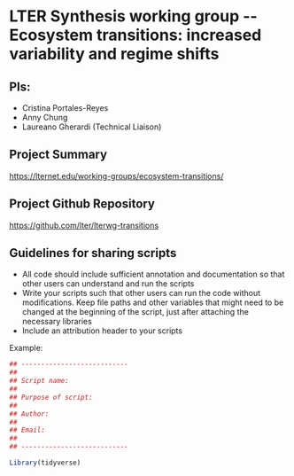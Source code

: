 # LTER Synthesis working group -- Ecosystem transitions: increased variability and regime shifts


## PIs: 

- Cristina Portales-Reyes
- Anny Chung
- Laureano Gherardi (Technical Liaison)

## Project Summary

https://lternet.edu/working-groups/ecosystem-transitions/


## Project Github Repository

https://github.com/lter/lterwg-transitions


## Guidelines for sharing scripts

- All code should include sufficient annotation and documentation so that other users can understand and run the scripts 
- Write your scripts such that other users can run the code without modifications. Keep file paths and other variables that might need to be changed at the beginning of the script, just after attaching the necessary libraries
- Include an attribution header to your scripts

Example:

```r
## ---------------------------
##
## Script name: 
##
## Purpose of script:
##
## Author: 
##
## Email: 
##
## ---------------------------

Library(tidyverse)


```
